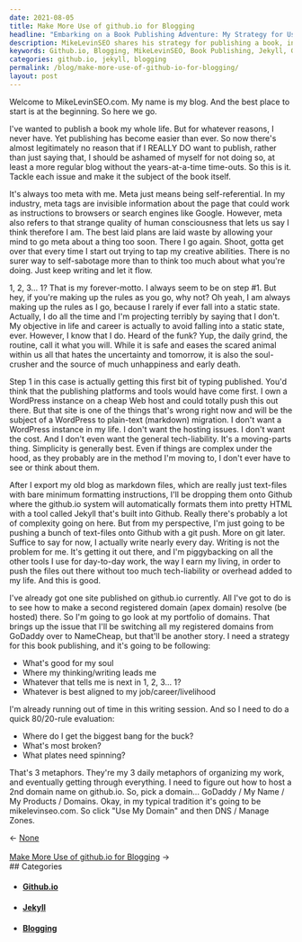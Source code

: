 ```yaml
---
date: 2021-08-05
title: Make More Use of github.io for Blogging
headline: "Embarking on a Book Publishing Adventure: My Strategy for Using github.io and Jekyll"
description: MikeLevinSEO shares his strategy for publishing a book, including his plan to use Jekyll and switch his domains from GoDaddy to NameCheap. He explains how he prioritizes his work using three metaphors, and shares his plan to use mikelevinseo.com as his domain name. Follow MikeLevinSEO's journey as he embarks on his book publishing adventure!
keywords: Github.io, Blogging, MikeLevinSEO, Book Publishing, Jekyll, GoDaddy, NameCheap, Prioritizing, Domain Name, DNS Zones
categories: github.io, jekyll, blogging
permalink: /blog/make-more-use-of-github-io-for-blogging/
layout: post
---
```



Welcome to MikeLevinSEO.com. My name is my blog. And the best place to start is
at the beginning. So here we go.

I've wanted to publish a book my whole life. But for whatever reasons, I never
have. Yet publishing has become easier than ever. So now there's almost
legitimately no reason that if I REALLY DO want to publish, rather than just
saying that, I should be ashamed of myself for not doing so, at least a more
regular blog without the years-at-a-time time-outs. So this is it. Tackle each
issue and make it the subject of the book itself.

It's always too meta with me. Meta just means being self-referential. In my
industry, meta tags are invisible information about the page that could work as
instructions to browsers or search engines like Google. However, meta also
refers to that strange quality of human consciousness that lets us say I think
therefore I am. The best laid plans are laid waste by allowing your mind to go
meta about a thing too soon. There I go again. Shoot, gotta get over that every
time I start out trying to tap my creative abilities. There is no surer way to
self-sabotage more than to think too much about what you're doing. Just keep
writing and let it flow.

1, 2, 3... 1? That is my forever-motto. I always seem to be on step #1. But
hey, if you're making up the rules as you go, why not? Oh yeah, I am always
making up the rules as I go, because I rarely if ever fall into a static state.
Actually, I do all the time and I'm projecting terribly by saying that I don't.
My objective in life and career is actually to avoid falling into a static
state, ever. However, I know that I do. Heard of the funk? Yup, the daily
grind, the routine, call it what you will. While it is safe and eases the
scared animal within us all that hates the uncertainty and tomorrow, it is also
the soul-crusher and the source of much unhappiness and early death.

Step 1 in this case is actually getting this first bit of typing published.
You'd think that the publishing platforms and tools would have come first. I
own a WordPress instance on a cheap Web host and could totally push this out
there. But that site is one of the things that's wrong right now and will be
the subject of a WordPress to plain-text (markdown) migration. I don't want a
WordPress instance in my life. I don't want the hosting issues. I don't want
the cost. And I don't even want the general tech-liability. It's a moving-parts
thing. Simplicity is generally best. Even if things are complex under the hood,
as they probably are in the method I'm moving to, I don't ever have to see or
think about them.

After I export my old blog as markdown files, which are really just text-files
with bare minimum formatting instructions, I'll be dropping them onto Github
where the github.io system will automatically formats them into pretty HTML
with a tool called Jekyll that's built into Github. Really there's probably a
lot of complexity going on here. But from my perspective, I'm just going to be
pushing a bunch of text-files onto Github with a git push. More on git later.
Suffice to say for now, I actually write nearly every day. Writing is not the
problem for me. It's getting it out there, and I'm piggybacking on all the
other tools I use for day-to-day work, the way I earn my living, in order to
push the files out there without too much tech-liability or overhead added to
my life. And this is good.

I've already got one site published on github.io currently. All I've got to do
is to see how to make a second registered domain (apex domain) resolve (be
hosted) there. So I'm going to go look at my portfolio of domains. That brings
up the issue that I'll be switching all my registered domains from GoDaddy over
to NameCheap, but that'll be another story. I need a strategy for this book
publishing, and it's going to be following:

- What's good for my soul
- Where my thinking/writing leads me
- Whatever that tells me is next in 1, 2, 3... 1?
- Whatever is best aligned to my job/career/livelihood

I'm already running out of time in this writing session. And so I need to do a
quick 80/20-rule evaluation:

- Where do I get the biggest bang for the buck?
- What's most broken?
- What plates need spinning?

That's 3 metaphors. They're my 3 daily metaphors of organizing my work, and
eventually getting through everything. I need to figure out how to host a 2nd
domain name on github.io. So, pick a domain... GoDaddy / My Name / My Products
/ Domains.  Okay, in my typical tradition it's going to be mikelevinseo.com. So
click "Use My Domain" and then DNS / Manage Zones.

<div class="arrow-links"><div class="post-nav-prev"><span class="arrow">&larr;&nbsp;</span><a href="None">None</a></div> &nbsp; <div class="post-nav-next"><a href="/blog/make-more-use-of-github-io-for-blogging/">Make More Use of github.io for Blogging</a><span class="arrow">&nbsp;&rarr;</span></div></div>
## Categories

<ul>
<li><h4><a href='/github-io/'>Github.io</a></h4></li>
<li><h4><a href='/jekyll/'>Jekyll</a></h4></li>
<li><h4><a href='/blogging/'>Blogging</a></h4></li></ul>